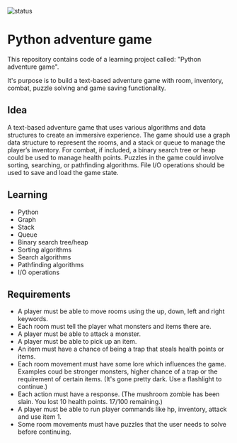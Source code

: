 ![status](https://badgen.net/static/status/planned/grey/)

# Python adventure game

This repository contains code of a learning project called: "Python adventure game".

It's purpose is to build a text-based adventure game with room, inventory, combat, puzzle solving and game saving functionality.

## Idea

A text-based adventure game that uses various algorithms and data structures to create an immersive experience. The game should use a graph data structure to represent the rooms, and a stack or queue to manage the player’s inventory. For combat, if included, a binary search tree or heap could be used to manage health points. Puzzles in the game could involve sorting, searching, or pathfinding algorithms. File I/O operations should be used to save and load the game state.

## Learning

- Python
- Graph
- Stack
- Queue
- Binary search tree/heap
- Sorting algorithms
- Search algorithms
- Pathfinding algorithms
- I/O operations

## Requirements

- A player must be able to move rooms using the up, down, left and right keywords.
- Each room must tell the player what monsters and items there are.
- A player must be able to attack a monster.
- A player must be able to pick up an item.
- An item must have a chance of being a trap that steals health points or items.
- Each room movement must have some lore which influences the game. Examples coud be stronger monsters, higher chance of a trap or the requirement of certain items. (It's gone pretty dark. Use a flashlight to continue.)
- Each action must have a response. (The mushroom zombie has been slain. You lost 10 health points. 17/100 remaining.)
- A player must be able to run player commands like hp, inventory, attack and use item 1.
- Some room movements must have puzzles that the user needs to solve before continuing.
